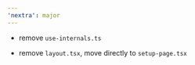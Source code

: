 ```yaml
---
'nextra': major
---
```


- remove `use-internals.ts`

- remove `layout.tsx`, move directly to `setup-page.tsx`

